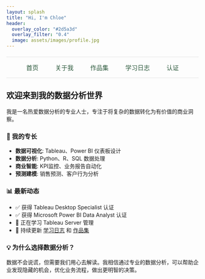 ```yaml
---
layout: splash
title: "Hi, I'm Chloe"
header:
  overlay_color: "#2d5a3d"
  overlay_filter: "0.4"
  image: assets/images/profile.jpg
---
```


<div style="text-align: center; margin: 20px 0; padding: 15px 0; border-top: 1px solid #e0e0e0; border-bottom: 1px solid #e0e0e0;">
  <div style="display: inline-block; margin: 0 20px;">
    <a href="/" style="color: #2d5a3d; text-decoration: none; font-weight: 500; font-size: 16px;">首页</a>
  </div>
  <div style="display: inline-block; margin: 0 20px;">
    <a href="/about/" style="color: #2d5a3d; text-decoration: none; font-weight: 500; font-size: 16px;">关于我</a>
  </div>
  <div style="display: inline-block; margin: 0 20px;">
    <a href="/portfolio/" style="color: #2d5a3d; text-decoration: none; font-weight: 500; font-size: 16px;">作品集</a>
  </div>
  <div style="display: inline-block; margin: 0 20px;">
    <a href="/blog/" style="color: #2d5a3d; text-decoration: none; font-weight: 500; font-size: 16px;">学习日志</a>
  </div>
  <div style="display: inline-block; margin: 0 20px;">
    <a href="/certifications/" style="color: #2d5a3d; text-decoration: none; font-weight: 500; font-size: 16px;">认证</a>
  </div>
</div>

## 欢迎来到我的数据分析世界

我是一名热爱数据分析的专业人士，专注于将复杂的数据转化为有价值的商业洞察。

### 🎯 我的专长
- **数据可视化**: Tableau、Power BI 仪表板设计
- **数据分析**: Python、R、SQL 数据处理
- **商业智能**: KPI监控、业务报告自动化
- **预测建模**: 销售预测、客户行为分析

### 📊 最新动态
- ✅ 获得 Tableau Desktop Specialist 认证
- ✅ 获得 Microsoft Power BI Data Analyst 认证
- 📝 正在学习 Tableau Server 管理
- 🔄 持续更新 [学习日志](/blog/) 和 [作品集](/portfolio/)

### 💡 为什么选择数据分析？
数据不会说谎，但需要我们用心去解读。我相信通过专业的数据分析，可以帮助企业发现隐藏的机会，优化业务流程，做出更明智的决策。
